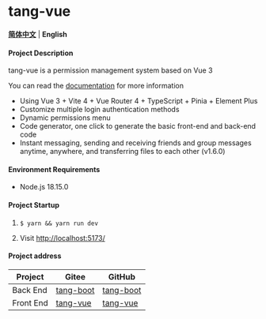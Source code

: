 # tang-vue

[**简体中文**](./README.md) | **English**

#### Project Description

tang-vue is a permission management system based on Vue 3

You can read the [documentation](https://tangllty.eu.org/) for more information

* Using Vue 3 + Vite 4 + Vue Router 4 + TypeScript + Pinia + Element Plus
* Customize multiple login authentication methods
* Dynamic permissions menu
* Code generator, one click to generate the basic front-end and back-end code
* Instant messaging, sending and receiving friends and group messages anytime, anywhere, and transferring files to each other (v1.6.0)

#### Environment Requirements

* Node.js 18.15.0

#### Project Startup

1. ```
   $ yarn && yarn run dev
   ```
2. Visit [http://localhost:5173/](http://localhost:5173/)

#### Project address

| Project   | Gitee                                          | GitHub                                          |
| --------- | ---------------------------------------------- | ----------------------------------------------- |
| Back End  | [tang-boot](https://gitee.com/tangllty/tang-boot) | [tang-boot](https://github.com/tangllty/tang-boot) |
| Front End | [tang-vue](https://gitee.com/tangllty/tang-vue)   | [tang-vue](https://github.com/tangllty/tang-vue)   |

